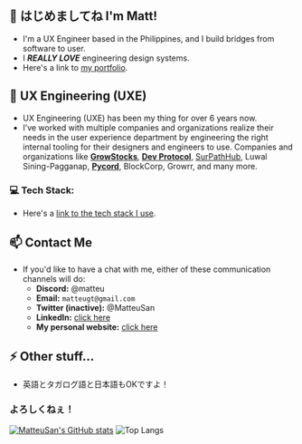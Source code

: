 ## 👋 はじめましてね I'm Matt! 

- I'm a UX Engineer based in the Philippines, and I build bridges from software to user.
- I ***REALLY LOVE*** engineering design systems.
- Here's a link to [my portfolio](https://matteusan.com).

## 🎨 UX Engineering (UXE)
- UX Engineering (UXE) has been my thing for over 6 years now.
- I’ve worked with multiple companies and organizations realize their needs in the user experience department by engineering the right internal tooling for their designers and engineers to use. Companies and organizations like [**GrowStocks**](https://growstocks.xyz), [**Dev Protocol**](https://devprotocol.xyz), [SurPathHub](https://github.com/SurPathHub), Luwal Sining-Pagganap, [**Pycord**](https://pycord.dev), BlockCorp, Growrr, and many more.

### 💻 Tech Stack:
- Here's a [link to the tech stack I use](https://stackshare.io/matteugt/web).

## 📫 Contact Me
- If you'd like to have a chat with me, either of these communication channels will do:
  - **Discord:** @matteu
  - **Email:** `matteugt@gmail.com`
  - **Twitter (inactive):** @MatteuSan
  - **LinkedIn:** [click here](https://linkedin.com/in/matteusan)
  - **My personal website:** [click here](https://matteusan.com)

## ⚡ Other stuff...
- 英語とタガログ語と日本語もOKですよ！

### よろしくねぇ！

[![MatteuSan's GitHub stats](https://github-readme-stats.vercel.app/api?username=MatteuSan&theme=great-gatsby&layout=compact&hide_border=true&bg_color=181818)](https://github.com/anuraghazra/github-readme-stats)
![Top Langs](https://github-readme-stats.vercel.app/api/top-langs/?username=MatteuSan&theme=great-gatsby&layout=compact&hide_border=true&bg_color=181818)
